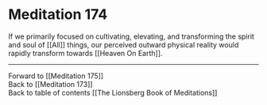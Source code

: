 # Meditation 174

If we primarily focused on cultivating, elevating, and transforming the spirit and soul of [[All]] things, our perceived outward physical reality would rapidly transform towards [[Heaven On Earth]]. 

___

Forward to [[Meditation 175]]  
Back to [[Meditation 173]]  
Back to table of contents [[The Lionsberg Book of Meditations]]  
